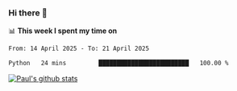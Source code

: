 ### Hi there 👋

📊 **This week I spent my time on**
<!--START_SECTION:waka-->

```txt
From: 14 April 2025 - To: 21 April 2025

Python   24 mins         █████████████████████████   100.00 %
```

<!--END_SECTION:waka-->


[![Paul's github stats](https://github-readme-stats.vercel.app/api?username=mickeyouyou&theme=dracula&show_icons=true)](https://github.com/anuraghazra/github-readme-stats)
